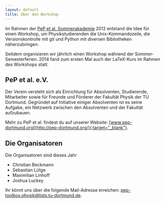 ```yaml
---
layout: default
title: Über den Workshop
---
```


<p class="lead">Im Rahmen der
<a href="https://pep-dortmund.org/vereinsleben/soak.html" target="_blank">PeP et al. Sommerakademie</a>
2012 entstand die Idee für einen Workshop, um Physikstudierenden die Unix-Kommandozeile,
die Versionskontrolle mit git und Python mit diversen Bibliotheken näherzubringen.</p>

Seitdem organisieren wir jährlich einen Workshop während der Sommer-Semesterferien.
2014 fand zum ersten Mal auch der LaTeX-Kurs im Rahmen des Workshops statt.

## PeP et al. e.V.
Der Verein versteht sich als Einrichtung für Absolventen, Studierende, Mitarbeiter
sowie für Freunde und Förderer der Fakultät Physik der TU Dortmund.
Gegründet auf Initiative einiger Absolventen ist es seine Aufgabe,
ein Netzwerk zwischen den Absolventen und der Fakultät aufzubauen.

Mehr zu PeP et al. findest du auf unserer Website:
[www.pep-dortmund.org](http://pep-dortmund.org/){:target="_blank"}.

## Die Organisatoren
Die Organisatoren sind dieses Jahr

  - Christian Beckmann
  - Sebastian Lütge
  - Maximilian Linhoff
  - Joshua Luckey

Ihr könnt uns über die folgende Mail-Adresse erreichen: [pep-toolbox.physik@lists.tu-dortmund.de](mailto:pep-toolbox.physik@lists.tu-dortmund.de).
